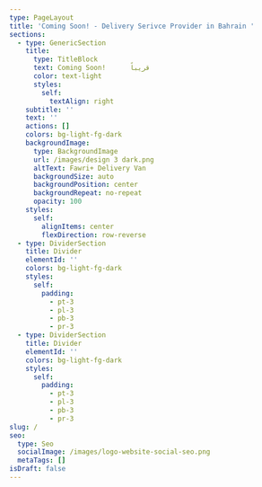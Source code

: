 ```yaml
---
type: PageLayout
title: 'Coming Soon! - Delivery Serivce Provider in Bahrain '
sections:
  - type: GenericSection
    title:
      type: TitleBlock
      text: Coming Soon!      قريباً
      color: text-light
      styles:
        self:
          textAlign: right
    subtitle: ''
    text: ''
    actions: []
    colors: bg-light-fg-dark
    backgroundImage:
      type: BackgroundImage
      url: /images/design 3 dark.png
      altText: Fawri+ Delivery Van
      backgroundSize: auto
      backgroundPosition: center
      backgroundRepeat: no-repeat
      opacity: 100
    styles:
      self:
        alignItems: center
        flexDirection: row-reverse
  - type: DividerSection
    title: Divider
    elementId: ''
    colors: bg-light-fg-dark
    styles:
      self:
        padding:
          - pt-3
          - pl-3
          - pb-3
          - pr-3
  - type: DividerSection
    title: Divider
    elementId: ''
    colors: bg-light-fg-dark
    styles:
      self:
        padding:
          - pt-3
          - pl-3
          - pb-3
          - pr-3
slug: /
seo:
  type: Seo
  socialImage: /images/logo-website-social-seo.png
  metaTags: []
isDraft: false
---
```

